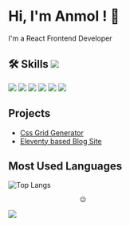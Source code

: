 
# Hi, I'm Anmol ! 👋

I'm a React Frontend Developer

## 🛠 Skills      ![](https://img.shields.io/badge/Immortal-%F0%9F%98%8E-%23B7F5B2)

[![](https://img.shields.io/badge/HTML5-E34F26?style=for-the-badge&logo=html5&logoColor=white)](https://en.wikipedia.org/wiki/HTML)
[![](https://img.shields.io/badge/CSS3-1572B6?style=for-the-badge&logo=css3&logoColor=white)](https://en.wikipedia.org/wiki/CSS)
[![](https://img.shields.io/badge/JavaScript-323330?style=for-the-badge&logo=javascript&logoColor=F7DF1E)](https://www.javascript.com/)
[![](https://img.shields.io/badge/React-20232A?style=for-the-badge&logo=react&logoColor=61DAFB)](https://reactjs.org/)
[![](https://img.shields.io/badge/eleventy-20232A?style=for-the-badge&logo=eleventy&logoColor=white)](https://www.11ty.dev/)
[![](https://img.shields.io/badge/Tailwind_CSS-38B2AC?style=for-the-badge&logo=tailwind-css&logoColor=white)](https://tailwindcss.com/)
## Projects

- [Css Grid Generator](https://the-anmol.github.io/Grid_Generator)
- [ Eleventy based Blog Site ](https://netblog.netlify.app/)

## Most Used Languages

![Top Langs](https://github-readme-stats.vercel.app/api/top-langs/?username=the-anmol&show_icons=true&theme=tokyonight&langs_count=20)


                        😉
![](https://komarev.com/ghpvc/?username=the-anmol&style=flat-square&color=5BB318)
